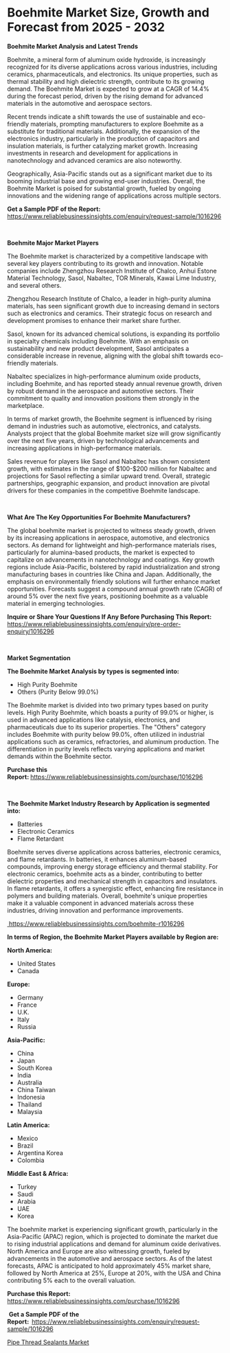 <p><h1>Boehmite Market Size, Growth and Forecast from 2025 - 2032</h1></p><p><strong>Boehmite Market Analysis and Latest Trends</strong></p>
<p><p>Boehmite, a mineral form of aluminum oxide hydroxide, is increasingly recognized for its diverse applications across various industries, including ceramics, pharmaceuticals, and electronics. Its unique properties, such as thermal stability and high dielectric strength, contribute to its growing demand. The Boehmite Market is expected to grow at a CAGR of 14.4% during the forecast period, driven by the rising demand for advanced materials in the automotive and aerospace sectors. </p><p>Recent trends indicate a shift towards the use of sustainable and eco-friendly materials, prompting manufacturers to explore Boehmite as a substitute for traditional materials. Additionally, the expansion of the electronics industry, particularly in the production of capacitors and insulation materials, is further catalyzing market growth. Increasing investments in research and development for applications in nanotechnology and advanced ceramics are also noteworthy. </p><p>Geographically, Asia-Pacific stands out as a significant market due to its booming industrial base and growing end-user industries. Overall, the Boehmite Market is poised for substantial growth, fueled by ongoing innovations and the widening range of applications across multiple sectors.</p></p>
<p><strong>Get a Sample PDF of the Report:&nbsp;</strong> <a href="https://www.reliablebusinessinsights.com/enquiry/request-sample/1016296?utm_campaign=2227&utm_medium=2&utm_source=Github&utm_content=ia&utm_term=31012025&utm_id=boehmite">https://www.reliablebusinessinsights.com/enquiry/request-sample/1016296</a></p>
<p>&nbsp;</p>
<p><strong>Boehmite Major Market Players</strong></p>
<p><p>The Boehmite market is characterized by a competitive landscape with several key players contributing to its growth and innovation. Notable companies include Zhengzhou Research Institute of Chalco, Anhui Estone Material Technology, Sasol, Nabaltec, TOR Minerals, Kawai Lime Industry, and several others. </p><p>Zhengzhou Research Institute of Chalco, a leader in high-purity alumina materials, has seen significant growth due to increasing demand in sectors such as electronics and ceramics. Their strategic focus on research and development promises to enhance their market share further. </p><p>Sasol, known for its advanced chemical solutions, is expanding its portfolio in specialty chemicals including Boehmite. With an emphasis on sustainability and new product development, Sasol anticipates a considerable increase in revenue, aligning with the global shift towards eco-friendly materials.</p><p>Nabaltec specializes in high-performance aluminum oxide products, including Boehmite, and has reported steady annual revenue growth, driven by robust demand in the aerospace and automotive sectors. Their commitment to quality and innovation positions them strongly in the marketplace.</p><p>In terms of market growth, the Boehmite segment is influenced by rising demand in industries such as automotive, electronics, and catalysts. Analysts project that the global Boehmite market size will grow significantly over the next five years, driven by technological advancements and increasing applications in high-performance materials.</p><p>Sales revenue for players like Sasol and Nabaltec has shown consistent growth, with estimates in the range of $100-$200 million for Nabaltec and projections for Sasol reflecting a similar upward trend. Overall, strategic partnerships, geographic expansion, and product innovation are pivotal drivers for these companies in the competitive Boehmite landscape.</p></p>
<p>&nbsp;</p>
<p><strong>What Are The Key Opportunities For Boehmite Manufacturers?</strong></p>
<p><p>The global boehmite market is projected to witness steady growth, driven by its increasing applications in aerospace, automotive, and electronics sectors. As demand for lightweight and high-performance materials rises, particularly for alumina-based products, the market is expected to capitalize on advancements in nanotechnology and coatings. Key growth regions include Asia-Pacific, bolstered by rapid industrialization and strong manufacturing bases in countries like China and Japan. Additionally, the emphasis on environmentally friendly solutions will further enhance market opportunities. Forecasts suggest a compound annual growth rate (CAGR) of around 5% over the next five years, positioning boehmite as a valuable material in emerging technologies.</p></p>
<p><strong>Inquire or Share Your Questions If Any Before Purchasing This Report:</strong> <a href="https://www.reliablebusinessinsights.com/enquiry/pre-order-enquiry/1016296?utm_campaign=2227&utm_medium=2&utm_source=Github&utm_content=ia&utm_term=31012025&utm_id=boehmite">https://www.reliablebusinessinsights.com/enquiry/pre-order-enquiry/1016296</a></p>
<p>&nbsp;</p>
<p><strong>Market Segmentation</strong></p>
<p><strong>The Boehmite Market Analysis by types is segmented into:</strong></p>
<p><ul><li>High Purity Boehmite</li><li>Others (Purity Below 99.0%)</li></ul></p>
<p><p>The Boehmite market is divided into two primary types based on purity levels. High Purity Boehmite, which boasts a purity of 99.0% or higher, is used in advanced applications like catalysis, electronics, and pharmaceuticals due to its superior properties. The "Others" category includes Boehmite with purity below 99.0%, often utilized in industrial applications such as ceramics, refractories, and aluminum production. The differentiation in purity levels reflects varying applications and market demands within the Boehmite sector.</p></p>
<p><strong>Purchase this Report:&nbsp;</strong><a href="https://www.reliablebusinessinsights.com/purchase/1016296?utm_campaign=2227&utm_medium=2&utm_source=Github&utm_content=ia&utm_term=31012025&utm_id=boehmite">https://www.reliablebusinessinsights.com/purchase/1016296</a></p>
<p>&nbsp;</p>
<p><strong>The Boehmite Market Industry Research by Application is segmented into:</strong></p>
<p><ul><li>Batteries</li><li>Electronic Ceramics</li><li>Flame Retardant</li></ul></p>
<p><p>Boehmite serves diverse applications across batteries, electronic ceramics, and flame retardants. In batteries, it enhances aluminum-based compounds, improving energy storage efficiency and thermal stability. For electronic ceramics, boehmite acts as a binder, contributing to better dielectric properties and mechanical strength in capacitors and insulators. In flame retardants, it offers a synergistic effect, enhancing fire resistance in polymers and building materials. Overall, boehmite's unique properties make it a valuable component in advanced materials across these industries, driving innovation and performance improvements.</p></p>
<p><a href="https://www.reliablebusinessinsights.com/boehmite-r1016296?utm_campaign=2227&utm_medium=2&utm_source=Github&utm_content=ia&utm_term=31012025&utm_id=boehmite">&nbsp;https://www.reliablebusinessinsights.com/boehmite-r1016296</a></p>
<p><strong>In terms of Region, the Boehmite Market Players available by Region are:</strong></p>
<p>
    <p> <strong> North America: </strong>
        <ul>
            <li>United States</li>
            <li>Canada</li>
        </ul>
        </p> 
    <p> <strong> Europe: </strong>
        <ul>
            <li>Germany</li>
            <li>France</li>
            <li>U.K.</li>
            <li>Italy</li>
            <li>Russia</li>
        </ul>
        </p> 
    <p> <strong> Asia-Pacific: </strong>
        <ul>
            <li>China</li>
            <li>Japan</li>
            <li>South Korea</li>
            <li>India</li>
            <li>Australia</li>
            <li>China Taiwan</li>
            <li>Indonesia</li>
            <li>Thailand</li>
            <li>Malaysia</li>
        </ul>
        </p> 
    <p> <strong> Latin America: </strong>
        <ul>
            <li>Mexico</li>
            <li>Brazil</li>
            <li>Argentina Korea</li>
            <li>Colombia</li>
        </ul>
        </p> 
    <p> <strong> Middle East & Africa: </strong>
        <ul>
            <li>Turkey</li>
            <li>Saudi</li>
            <li>Arabia</li>
            <li>UAE</li>
            <li>Korea</li>
        </ul>
    </p>
    </p>
<p><p>The boehmite market is experiencing significant growth, particularly in the Asia-Pacific (APAC) region, which is projected to dominate the market due to rising industrial applications and demand for aluminum oxide derivatives. North America and Europe are also witnessing growth, fueled by advancements in the automotive and aerospace sectors. As of the latest forecasts, APAC is anticipated to hold approximately 45% market share, followed by North America at 25%, Europe at 20%, with the USA and China contributing 5% each to the overall valuation.</p></p>
<p><strong>Purchase this Report: </strong><a href="https://www.reliablebusinessinsights.com/purchase/1016296?utm_campaign=2227&utm_medium=2&utm_source=Github&utm_content=ia&utm_term=31012025&utm_id=boehmite">https://www.reliablebusinessinsights.com/purchase/1016296</a></p>
<p>&nbsp;<strong>Get a Sample PDF of the Report:&nbsp;&nbsp;</strong><a href="https://www.reliablebusinessinsights.com/enquiry/request-sample/1016296?utm_campaign=2227&utm_medium=2&utm_source=Github&utm_content=ia&utm_term=31012025&utm_id=boehmite">https://www.reliablebusinessinsights.com/enquiry/request-sample/1016296</a></p>
<p><strong></strong></p>
<p><p><a href="https://github.com/tambraunrue691969/Market-Research-Report-List-1/blob/main/pipe-thread-sealants-market.md?utm_campaign=2227&utm_medium=2&utm_source=Github&utm_content=ia&utm_term=31012025&utm_id=boehmite">Pipe Thread Sealants Market</a></p></p>